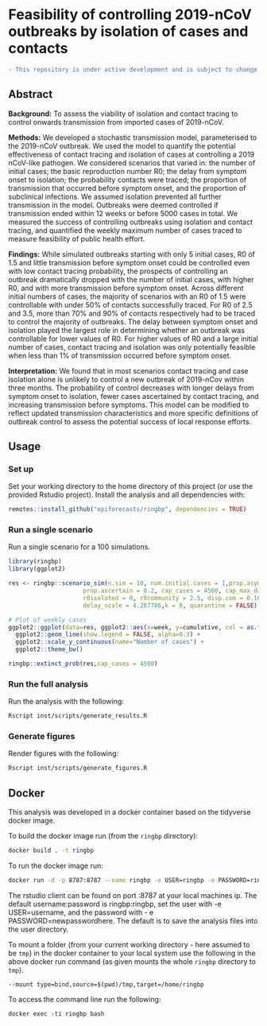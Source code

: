 # Feasibility of controlling 2019-nCoV outbreaks by isolation of cases and contacts

```diff
- This repository is under active development and is subject to change as the analysis evolves
```

## Abstract


**Background:** To assess the viability of isolation and contact tracing to control onwards transmission from imported cases of 2019-nCoV.

**Methods:** We developed a stochastic transmission model, parameterised to the 2019-nCoV outbreak. We used the model to quantify the potential effectiveness of contact tracing and isolation of cases at controlling a 2019 nCoV-like pathogen. We considered scenarios that varied in: the number of initial cases; the basic reproduction number R0; the delay from symptom onset to isolation; the probability contacts were traced; the proportion of transmission that occurred before symptom onset, and the proportion of subclinical infections. We assumed isolation prevented all further transmission in the model. Outbreaks were deemed controlled if transmission ended within 12 weeks or before 5000 cases in total. We measured the success of controlling outbreaks using isolation and contact tracing, and quantified the weekly maximum number of cases traced to measure feasibility of public health effort. 

**Findings:** While simulated outbreaks starting with only 5 initial cases, R0 of 1.5 and little transmission before symptom onset could be controlled even with low contact tracing probability, the prospects of controlling an outbreak dramatically dropped with the number of initial cases, with higher R0, and with more transmission before symptom onset. Across different initial numbers of cases, the majority of scenarios with an R0 of 1.5 were controllable with under 50% of contacts successfully traced. For R0 of 2.5 and 3.5, more than 70% and 90% of contacts respectively had to be traced to control the majority of outbreaks. The delay between symptom onset and isolation played the largest role in determining whether an outbreak was controllable for lower values of R0. For higher values of R0 and a large initial number of cases, contact tracing and isolation was only potentially feasible when less than 1% of transmission occurred before symptom onset.

**Interpretation:** We found that in most scenarios contact tracing and case isolation alone is unlikely to control a new outbreak of 2019-nCov within three months. The probability of control decreases with longer delays from symptom onset to isolation, fewer cases ascertained by contact tracing, and increasing transmission before symptoms. This model can be modified to reflect updated transmission characteristics and more specific definitions of outbreak control to assess the potential success of local response efforts.

## Usage

### Set up

Set your working directory to the home directory of this project (or use the provided Rstudio project). Install the analysis and all dependencies with: 

```r
remotes::install_github("epiforecasts/ringbp", dependencies = TRUE)
```

### Run a single scenario

Run a single scenario for a 100 simulations.

```r
library(ringbp)
library(ggplot2)

res <- ringbp::scenario_sim(n.sim = 10, num.initial.cases = 1,prop.asym=0,
                     prop.ascertain = 0.2, cap_cases = 4500, cap_max_days = 350,
                     r0isolated = 0, r0community = 2.5, disp.com = 0.16, disp.iso = 1, delay_shape = 1.651524,
                     delay_scale = 4.287786,k = 0, quarantine = FALSE)

# Plot of weekly cases
ggplot2::ggplot(data=res, ggplot2::aes(x=week, y=cumulative, col = as.factor(sim))) +
  ggplot2::geom_line(show.legend = FALSE, alpha=0.3) +
  ggplot2::scale_y_continuous(name="Number of cases") + 
  ggplot2::theme_bw()

ringbp::extinct_prob(res,cap_cases = 4500)
```

### Run the full analysis

Run the analysis with the following:

```bash
Rscript inst/scripts/generate_results.R
```

### Generate figures

Render figures with the following:

```bash
Rscript inst/scripts/generate_figures.R
```

## Docker 

This analysis was developed in a docker container based on the tidyverse docker image. 

To build the docker image run (from the `ringbp` directory):

```bash
docker build . -t ringbp
```

To run the docker image run:

```bash
docker run -d -p 8787:8787 --name ringbp -e USER=ringbp -e PASSWORD=ringbp ringbp
```

The rstudio client can be found on port :8787 at your local machines ip. The default username:password is ringbp:ringbp, set the user with -e USER=username, and the password with - e PASSWORD=newpasswordhere. The default is to save the analysis files into the user directory.

To mount a folder (from your current working directory - here assumed to be `tmp`) in the docker container to your local system use the following in the above docker run command (as given mounts the whole `ringbp` directory to `tmp`).

```{bash, eval = FALSE}
--mount type=bind,source=$(pwd)/tmp,target=/home/ringbp
```

To access the command line run the following:

```{bash, eval = FALSE}
docker exec -ti ringbp bash
```

